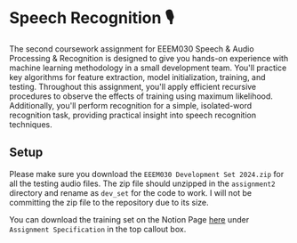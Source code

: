 # Speech Recognition 🎙️
The second coursework assignment for EEEM030 Speech & Audio Processing & Recognition is designed to give you hands-on experience with machine learning methodology in a small development team. You'll practice key algorithms for feature extraction, model initialization, training, and testing. Throughout this assignment, you'll apply efficient recursive procedures to observe the effects of training using maximum likelihood. Additionally, you'll perform recognition for a simple, isolated-word recognition task, providing practical insight into speech recognition techniques.

## Setup
Please make sure you download the `EEEM030 Development Set 2024.zip` for all the testing audio files. The zip file should unzipped in the `assignment2` directory and rename as `dev_set` for the code to work. I will not be committing the zip file to the repository due to its size.

You can download the training set on the Notion Page [here](https://www.notion.so/frankcholula/SAPR-Assignment-2-Speech-Recognition-1413b40fbcd5804fa26ec6a93c12c481?pvs=4) under `Assignment Specification` in the top callout box.
